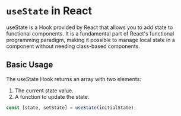 # `useState` in React

useState is a Hook provided by React that allows you to add state to functional components. It is a fundamental part of React's functional programming paradigm, making it possible to manage local state in a component without needing class-based components.

## Basic Usage

The useState Hook returns an array with two elements:

1. The current state value.
2. A function to update the state.

```js
const [state, setState] = useState(initialState);
```
